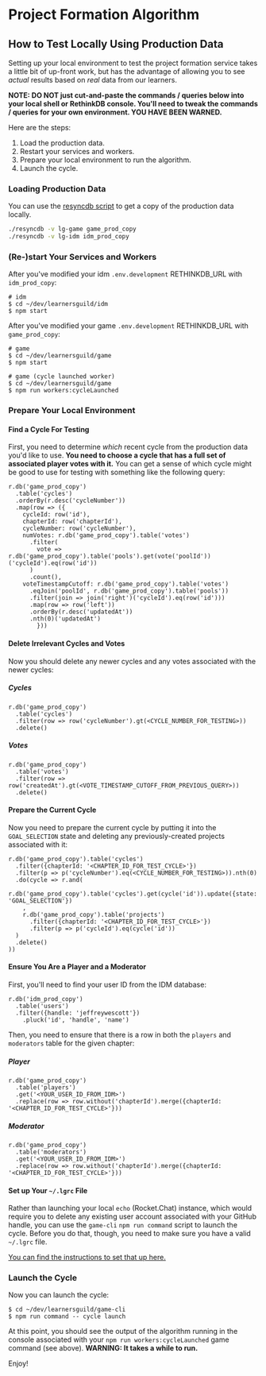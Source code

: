 # Project Formation Algorithm

## How to Test Locally Using Production Data

Setting up your local environment to test the project formation service takes a little bit of up-front work, but has the advantage of allowing you to see _actual_ results based on _real_ data from our learners.

**NOTE: DO NOT just cut-and-paste the commands / queries below into your local shell or RethinkDB console. You'll need to tweak the commands / queries for your own environment. YOU HAVE BEEN WARNED.**

Here are the steps:

1. Load the production data.
2. Restart your services and workers.
3. Prepare your local environment to run the algorithm.
4. Launch the cycle.


### Loading Production Data

You can use the [resyncdb script](https://github.com/LearnersGuild/bin/blob/master/resyncdb) to get a copy of the production data locally.

```bash
./resyncdb -v lg-game game_prod_copy
./resyncdb -v lg-idm idm_prod_copy
```


### (Re-)start Your Services and Workers

After you've modified your idm `.env.development` RETHINKDB_URL with `idm_prod_copy`:

```
# idm
$ cd ~/dev/learnersguild/idm
$ npm start
```

After you've modified your game `.env.development` RETHINKDB_URL with `game_prod_copy`:

```
# game
$ cd ~/dev/learnersguild/game
$ npm start

# game (cycle launched worker)
$ cd ~/dev/learnersguild/game
$ npm run workers:cycleLaunched
```


### Prepare Your Local Environment

#### Find a Cycle For Testing

First, you need to determine _which_ recent cycle from the production data you'd like to use. **You need to choose a cycle that has a full set of associated player votes with it.** You can get a sense of which cycle might be good to use for testing with something like the following query:

```
r.db('game_prod_copy')
  .table('cycles')
  .orderBy(r.desc('cycleNumber'))
  .map(row => ({
    cycleId: row('id'),
    chapterId: row('chapterId'),
    cycleNumber: row('cycleNumber'),
    numVotes: r.db('game_prod_copy').table('votes')
      .filter(
        vote => r.db('game_prod_copy').table('pools').get(vote('poolId'))('cycleId').eq(row('id'))
      )
      .count(),
    voteTimestampCutoff: r.db('game_prod_copy').table('votes')
      .eqJoin('poolId', r.db('game_prod_copy').table('pools'))
      .filter(join => join('right')('cycleId').eq(row('id')))
      .map(row => row('left'))
      .orderBy(r.desc('updatedAt'))
      .nth(0)('updatedAt')
        }))
```

#### Delete Irrelevant Cycles and Votes

Now you should delete any newer cycles and any votes associated with the newer cycles:

##### Cycles

```
r.db('game_prod_copy')
  .table('cycles')
  .filter(row => row('cycleNumber').gt(<CYCLE_NUMBER_FOR_TESTING>))
  .delete()
```

##### Votes

```
r.db('game_prod_copy')
  .table('votes')
  .filter(row => row('createdAt').gt(<VOTE_TIMESTAMP_CUTOFF_FROM_PREVIOUS_QUERY>))
  .delete()
```

#### Prepare the Current Cycle

Now you need to prepare the current cycle by putting it into the `GOAL_SELECTION` state and deleting any previously-created projects associated with it:

```
r.db('game_prod_copy').table('cycles')
  .filter({chapterId: '<CHAPTER_ID_FOR_TEST_CYCLE>'})
  .filter(p => p('cycleNumber').eq(<CYCLE_NUMBER_FOR_TESTING>)).nth(0)
  .do(cycle => r.and(
    r.db('game_prod_copy').table('cycles').get(cycle('id')).update({state: 'GOAL_SELECTION'})
    ,
    r.db('game_prod_copy').table('projects')
      .filter({chapterId: '<CHAPTER_ID_FOR_TEST_CYCLE>'})
      .filter(p => p('cycleId').eq(cycle('id'))
  )
  .delete()
))
```

#### Ensure You Are a Player and a Moderator

First, you'll need to find your user ID from the IDM database:

```
r.db('idm_prod_copy')
  .table('users')
  .filter({handle: 'jeffreywescott'})
	.pluck('id', 'handle', 'name')
```

Then, you need to ensure that there is a row in both the `players` and `moderators` table for the given chapter:

##### Player

```
r.db('game_prod_copy')
  .table('players')
  .get('<YOUR_USER_ID_FROM_IDM>')
  .replace(row => row.without('chapterId').merge({chapterId: '<CHAPTER_ID_FOR_TEST_CYCLE>'}))
```

##### Moderator

```
r.db('game_prod_copy')
  .table('moderators')
  .get('<YOUR_USER_ID_FROM_IDM>')
  .replace(row => row.without('chapterId').merge({chapterId: '<CHAPTER_ID_FOR_TEST_CYCLE>'}))
```

#### Set up Your `~/.lgrc` File

Rather than launching your local `echo` (Rocket.Chat) instance, which would require you to delete any existing user account associated with your GitHub handle, you can use the `game-cli` `npm run command` script to launch the cycle. Before you do that, though, you need to make sure you have a valid `~/.lgrc` file.

[You can find the instructions to set that up here.][game-cli-lgrc]


### Launch the Cycle

Now you can launch the cycle:

```
$ cd ~/dev/learnersguild/game-cli
$ npm run command -- cycle launch
```

At this point, you should see the output of the algorithm running in the console associated with your `npm run workers:cycleLaunched` game command (see above). **WARNING: It takes a while to run.**

Enjoy!

<!-- external resources -->

[idm-backups]: https://app.compose.io/learners-guild-ltd/deployments/lg-idm/backups
[game-backups]: https://app.compose.io/learners-guild-ltd/deployments/lg-game/backups
[game-cli-lgrc]: https://github.com/LearnersGuild/game-cli#the-command-runner
